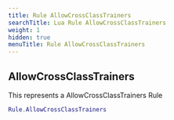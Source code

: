 ```yaml
---
title: Rule AllowCrossClassTrainers
searchTitle: Lua Rule AllowCrossClassTrainers
weight: 1
hidden: true
menuTitle: Rule AllowCrossClassTrainers
---
```

## AllowCrossClassTrainers

This represents a AllowCrossClassTrainers Rule
```lua
Rule.AllowCrossClassTrainers
```